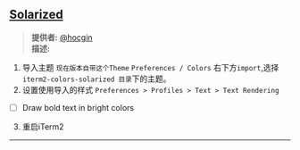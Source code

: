 ## [Solarized](https://github.com/altercation/solarized)  
> **提供者:**  [@hocgin](https://github.com/hocgin)  
> **描述:**  
1. 导入主题 `现在版本自带这个Theme`
`Preferences / Colors` 右下方`import`,选择 `iterm2-colors-solarized 目录`下的主题。
2. 设置使用导入的样式
`Preferences > Profiles > Text > Text Rendering`
 - [ ] Draw bold text in bright colors
3. 重启iTerm2  
----

